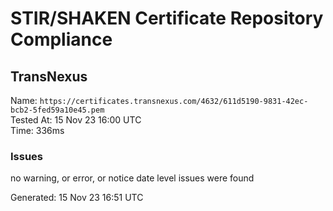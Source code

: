 # STIR/SHAKEN Certificate Repository Compliance

## TransNexus

Name: `https://certificates.transnexus.com/4632/611d5190-9831-42ec-bcb2-5fed59a10e45.pem`\
Tested At: 15 Nov 23 16:00 UTC\
Time: 336ms

### Issues

no warning, or error, or notice date level issues were found

Generated: 15 Nov 23 16:51 UTC